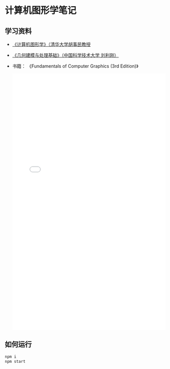 # 计算机图形学笔记

## 学习资料

- [《计算机图形学》（清华大学胡事民教授](https://www.bilibili.com/video/BV1at411D7YV?p=1)
- [《几何建模与处理基础》（中国科学技术大学 刘利刚）](https://www.bilibili.com/video/BV1NA411E7Yr?p=1)

- 书籍： 《Fundamentals of Computer Graphics (3rd Edition)》

    <embed src="/assets/Fundamentals of Computer Graphics (3rd Edition) .pdf" style="width: 100%; height: 800px;"></embed>

## 如何运行

```bash
npm i
npm start
```
